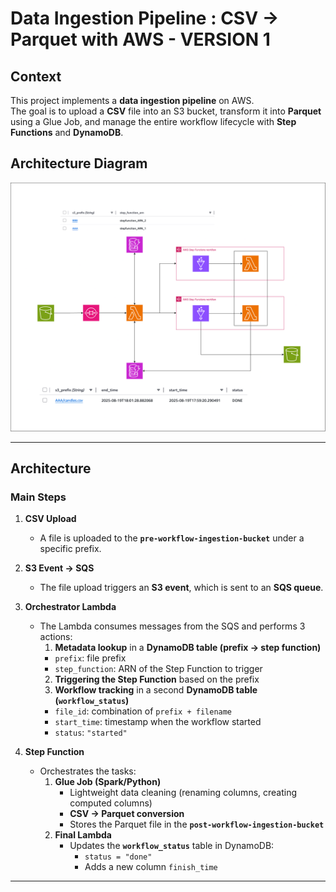# Data Ingestion Pipeline : CSV → Parquet with AWS - VERSION 1

## Context
This project implements a **data ingestion pipeline** on AWS.  
The goal is to upload a **CSV** file into an S3 bucket, transform it into **Parquet** using a Glue Job, and manage the entire workflow lifecycle with **Step Functions** and **DynamoDB**.

## Architecture Diagram

![Pipeline Architecture](Ingestion%20mvp.png)


---

##  Architecture

### Main Steps

1. **CSV Upload**
   - A file is uploaded to the **`pre-workflow-ingestion-bucket`** under a specific prefix.

2. **S3 Event → SQS**
   - The file upload triggers an **S3 event**, which is sent to an **SQS queue**.

3. **Orchestrator Lambda**
   - The Lambda consumes messages from the SQS and performs 3 actions:
     1.  **Metadata lookup** in a **DynamoDB table (prefix → step function)**  
        - `prefix`: file prefix  
        - `step_function`: ARN of the Step Function to trigger
     2.  **Triggering the Step Function** based on the prefix
     3.  **Workflow tracking** in a second **DynamoDB table (`workflow_status`)**  
        - `file_id`: combination of `prefix + filename`  
        - `start_time`: timestamp when the workflow started  
        - `status`: `"started"`

4. **Step Function**
   - Orchestrates the tasks:
     1. **Glue Job (Spark/Python)**  
        - Lightweight data cleaning (renaming columns, creating computed columns)  
        - **CSV → Parquet conversion**  
        - Stores the Parquet file in the **`post-workflow-ingestion-bucket`**
     2. **Final Lambda**
        - Updates the **`workflow_status`** table in DynamoDB:  
          - `status = "done"`  
          - Adds a new column `finish_time`

---
